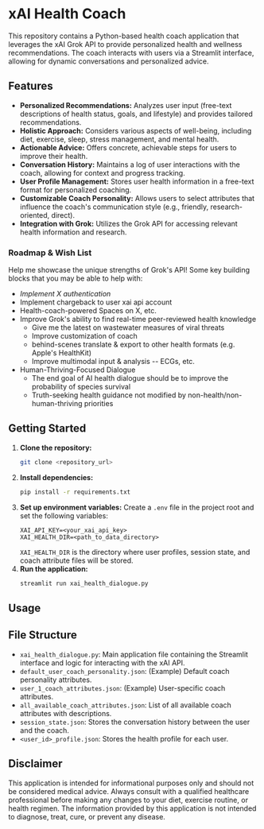 # xAI Health Coach

This repository contains a Python-based health coach application that leverages the xAI Grok API to provide personalized health and wellness recommendations.  The coach interacts with users via a Streamlit interface, allowing for dynamic conversations and personalized advice.

## Features

* **Personalized Recommendations:** Analyzes user input (free-text descriptions of health status, goals, and lifestyle) and provides tailored recommendations.
* **Holistic Approach:** Considers various aspects of well-being, including diet, exercise, sleep, stress management, and mental health.
* **Actionable Advice:**  Offers concrete, achievable steps for users to improve their health.
* **Conversation History:**  Maintains a log of user interactions with the coach, allowing for context and progress tracking.
* **User Profile Management:** Stores user health information in a free-text format for personalized coaching.
* **Customizable Coach Personality:**  Allows users to select attributes that influence the coach's communication style (e.g., friendly, research-oriented, direct).
* **Integration with Grok:** Utilizes the Grok API for accessing relevant health information and research.

### Roadmap & Wish List

Help me showcase the unique strengths of Grok's API!  Some key building blocks that you may be able to help with:

- _Implement X authentication_
- Implement chargeback to user xai api account
- Health-coach-powered Spaces on X, etc.
- Improve Grok's ability to find real-time peer-reviewed health knowledge
   - Give me the latest on wastewater measures of viral threats
   - Improve customization of coach
   - behind-scenes translate & export to other health formats (e.g. Apple's HealthKit)
  - Improve multimodal input & analysis -- ECGs, etc.
- Human-Thriving-Focused Dialogue
  - The end goal of AI health dialogue should be to improve the probability of species survival
  - Truth-seeking health guidance not modified by non-health/non-human-thriving priorities
  

## Getting Started

1. **Clone the repository:**
   ```bash
   git clone <repository_url>
   ```
2. **Install dependencies:**
   ```bash
   pip install -r requirements.txt
   ```
3. **Set up environment variables:**
   Create a `.env` file in the project root and set the following variables:
   ```
   XAI_API_KEY=<your_xai_api_key>
   XAI_HEALTH_DIR=<path_to_data_directory>
   ```
   `XAI_HEALTH_DIR` is the directory where user profiles, session state, and coach attribute files will be stored.
4. **Run the application:**
   ```bash
   streamlit run xai_health_dialogue.py 
   ```

## Usage



## File Structure

* `xai_health_dialogue.py`: Main application file containing the Streamlit interface and logic for interacting with the xAI API.
* `default_user_coach_personality.json`: (Example) Default coach personality attributes.
* `user_1_coach_attributes.json`: (Example) User-specific coach attributes.
* `all_available_coach_attributes.json`:  List of all available coach attributes with descriptions.
* `session_state.json`: Stores the conversation history between the user and the coach.
* `<user_id>_profile.json`: Stores the health profile for each user.


## Disclaimer

This application is intended for informational purposes only and should not be considered medical advice. Always consult with a qualified healthcare professional before making any changes to your diet, exercise routine, or health regimen.  The information provided by this application is not intended to diagnose, treat, cure, or prevent any disease.